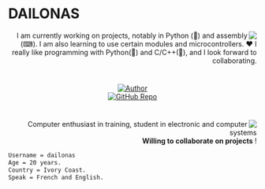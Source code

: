 # DAILONAS

<img align="right" src="https://github-readme-stats.vercel.app/api/top-langs/?username=dailonas&theme=transparent)">
<p align="right"> 
I am currently working on projects, notably in Python (🐍) and assembly (⌨). I am also learning to use certain modules and microcontrollers.
 ♥️  I really like programming with Python(🐍) and C/C++(🔵), and I look forward to collaborating.
</p>

#
<p align="center">
  <a href="https://github.com/dailonas"  target="_blank">
    <img align="center" src="https://img.shields.io/badge/Author-dailonas-cyan" alt="Author">
  </a><br>
  <a href="https://github.com/dailonas?tab=repositories"  target="_blank">
    <img align="center" src="https://img.shields.io/badge/GitHub_Repo-dailonas-yellow" alt="GitHub Repo">
  </a><br>
</p>

#

<img align="right" src="https://github-readme-stats.vercel.app/api?username=dailonas&show_icons=true&theme=transparent">
<p align="right">
Computer enthusiast in training,
student in electronic and computer systems
<br/> <b>Willing to collaborate on projects</b> !
</p>

```md
Username = dailonas  
Age = 20 years.
Country = Ivory Coast.
Speak = French and English.
```
